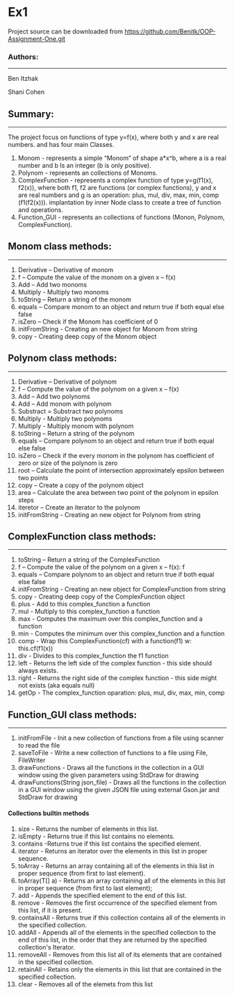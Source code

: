 # Ex1


Project source can be downloaded from https://github.com/Benitk/OOP-Assignment-One.git


### Authors:
-----------
Ben Itzhak

Shani Cohen


## Summary:
-------
The project focus on functions of type y=f(x), where both y and x are real numbers.
and has four main Classes. 
1. Monom - represents a simple “Monom” of shape a*x^b, where a is a real number and b Is an integer (b is only positive).
2. Polynom - represents an collections of Monoms.
3. ComplexFunction - represents a complex function of type y=g(f1(x), f2(x)), where both f1, f2 are functions (or complex functions), 
   y and x are real numbers and g is an operation: plus, mul, div, max, min, comp (f1(f2(x))). 
   implantation by inner Node class to create a tree of function and operations.
4. Function_GUI - represents an collections of functions (Monon, Polynom, ComplexFunction).
 
## Monom class methods:
------
1. Derivative – Derivative of monom 
2. f – Compute the value of the monom on a given x – f(x) 
3. Add – Add two monoms 
4. Multiply - Multiply two monoms 
5. toString – Return a string of the monom 
6. equals – Compare monom to an object and return true if both equal else false 
7. isZero – Check if the Monom has coefficient of 0 
8. initFromString - Creating an new object for Monom from string
9. copy - Creating deep copy of the Monom object

## Polynom class methods: 
-----
1. Derivative – Derivative of polynom 
2. f – Compute the value of the polynom on a given x – f(x) 
3. Add – Add two polynoms 
4. Add – Add monom with polynom 
5. Substract = Substract two polynoms 
6. Multiply - Multiply two polynoms 
7. Multiply - Multiply monom with polynom 
8. toString – Return a string of the polynom 
9. equals – Compare polynom to an object and return true if both equal else false 
10. isZero – Check if the every monom in the polynom has coefficient of zero or size of the polynom is zero 
11. root – Calculate the point of intersection approximately epsilon between two points 
12. copy – Create a copy of the polynom object
13. area – Calculate the area between two point of the polynom in epsilon steps  
14. iteretor – Create an iterator to the polynom 
15. initFromString - Creating an new object for Polynom from string

## ComplexFunction class methods: 
-----
1. toString – Return a string of the ComplexFunction
2. f – Compute the value of the polynom on a given x – f(x): f 
3. equals – Compare polynom to an object and return true if both equal else false 
4. initFromString - Creating an new object for ComplexFunction from string
5. copy - Creating deep copy of the ComplexFunction object
6. plus - Add to this complex_function a function
7. mul - Multiply to this complex_function a function
8. max - Computes the maximum over this complex_function and a function
9. min - Computes the minimum over this complex_function and a function
10. comp - Wrap this ComplexFunction(cf) with a function(f1) w: this.cf(f1(x))
11. div - Divides to this complex_function the f1 function
12. left - Returns the left side of the complex function - this side should always exists.
13. right - Returns the right side of the complex function - this side might not exists (aka equals null)
14. getOp - The complex_function oparation: plus, mul, div, max, min, comp

## Function_GUI class methods: 
-----
1. initFromFile - Init a new collection of functions from a file using scanner to read the file
2. saveToFile - Write a new collection of functions to a file using File, FileWriter
3. drawFunctions - Draws all the functions in the collection in a GUI window using the given parameters using StdDraw for drawing
4. drawFunctions(String json_file) - Draws all the functions in the collection in a GUI window using the given JSON file using external Gson.jar and StdDraw for drawing

#### Collections builtin methods
1. size - Returns the number of elements in this list.
2. isEmpty - Returns true if this list contains no elements.
3. contains -Returns true if this list contains the specified element.
4. iterator - Returns an iterator over the elements in this list in proper sequence.
5. toArray - Returns an array containing all of the elements in this list in proper sequence (from first to last element).
6. toArray(T[] a) - Returns an array containing all of the elements in this list in proper sequence (from first to last element); 
7. add - Appends the specified element to the end of this list.
8. remove -  Removes the first occurrence of the specified element from this list, if it is present.
9. containsAll - Returns true if this collection contains all of the elements in the specified collection.
10. addAll - Appends all of the elements in the specified collection to the end of this list, in the order that they are returned by the specified collection's Iterator.
11. removeAll -  Removes from this list all of its elements that are contained in the specified collection.
12. retainAll - Retains only the elements in this list that are contained in the specified collection.
13. clear - Removes all of the elemets from this list

